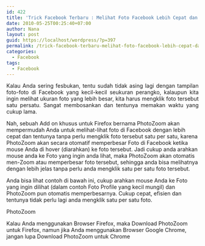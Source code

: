 ```yaml
---
id: 422
title: 'Trick Facebook Terbaru : Melihat Foto Facebook Lebih Cepat dan Lebih Besar dengan PhotoZoom'
date: 2010-05-25T00:25:40+07:00
author: Nana
layout: post
guid: https://localhost/wordpress/?p=397
permalink: /trick-facebook-terbaru-melihat-foto-facebook-lebih-cepat-dan-lebih-besar-dengan-photozoom/
categories:
  - Facebook
tags:
  - Facebook
---
```

<p style="text-align: justify;">
  Kalau Anda sering fesbukan, tentu sudah tidak asing lagi dengan tampilan foto-foto di Facebook yang kecil-kecil seukuran perangko, kalaupun kita ingin melihat ukuran foto yang lebih besar, kita harus mengklik foto tersebut satu persatu. Sangat membosankan dan tentunya memakan waktu yang cukup lama.
</p>

Nah, sebuah Add on khusus untuk Firefox bernama PhotoZoom akan mempermudah Anda untuk melihat-lihat foto di Facebook dengan lebih cepat dan tentunya tanpa perlu mengklik foto tersebut satu per satu, karena PhotoZoom akan secara otomatif memperbesar Foto di Facebook ketika mouse Anda di hover (diarahkan) ke foto tersebut. Jadi cukup anda arahkan mouse anda ke Foto yang ingin anda lihat, maka PhotoZoom akan otomatis men-Zoom atau memperbesar foto tersebut, sehingga anda bisa melihatnya dengan lebih jelas tanpa perlu anda mengklik satu per satu foto tersebut.

Anda bisa lihat contoh di bawah ini, cukup arahkan mouse Anda ke Foto yang ingin dilihat (dalam contoh Foto Profile yang kecil mungil) dan PhotoZoom pun otomatis memperbesarnya. Cukup cepat, efisien dan tentunya tidak perlu lagi anda mengklik satu per satu foto.

PhotoZoom

Kalau Anda menggunakan Browser Firefox, maka Download PhotoZoom untuk Firefox, namun jika Anda menggunakan Browser Google Chrome, jangan lupa Download PhotoZoom untuk Chrome